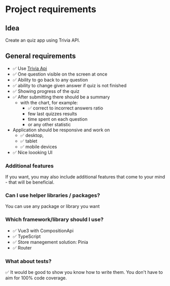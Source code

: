 # Project requirements

## Idea
Create an quiz app using Trivia API.

## General requirements
- ✅ Use [Trivia Api](https://opentdb.com/api_config.php) 
- ✅ One question visible on the screen at once
- ✅ Ability to go back to any question
- ✅ ability to change given answer if quiz is not finished
- ✅ Showing progress of the quiz
- ✅ After submitting there should be a summary
  - with the chart, for example:
    - ✅ correct to incorrect answers ratio
    - few last quizzes results
    - time spent on each question
    - or any other statistic
- Application should be responsive and work on
  - ✅ desktop,
  - ✅ tablet 
  - ✅ mobile devices
- ✅ Nice loooking UI

### Additional features
If you want, you may also include additional features that come to your mind - that will be beneficial.

### Can I use helper libraries / packages?
You can use any package or library you want

### Which framework/library should I use?
- ✅ Vue3 with CompositionApi
- ✅ TypeScript
- ✅ Store manegement solution: Pinia
- ✅ Router

### What about tests?
✅ It would be good to show you know how to write them. You don't have to aim for 100% code coverage.